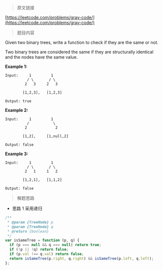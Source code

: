 <!--
 * @Author: FBB
 * @Date: 2020-04-20 15:00:52
 * @LastEditors: FBB
 * @LastEditTime: 2020-04-20 15:04:24
 * @Description:
 -->

> 原文链接

[https://leetcode.com/problems/gray-code/](https://leetcode.com/problems/gray-code/)

> 题目内容

Given two binary trees, write a function to check if they are the same or not.

Two binary trees are considered the same if they are structurally identical and the nodes have the same value.

**Example 1:**

```
Input:     1         1
          / \       / \
         2   3     2   3

        [1,2,3],   [1,2,3]

Output: true
```

**Example 2:**

```
Input:     1         1
          /           \
         2             2

        [1,2],     [1,null,2]

Output: false
```

**Example 3:**

```
Input:     1         1
          / \       / \
         2   1     1   2

        [1,2,1],   [1,1,2]

Output: false
```

> 解题思路

- 思路 1
  采用递归

```js
/**
 * @param {TreeNode} p
 * @param {TreeNode} q
 * @return {boolean}
 */
var isSameTree = function (p, q) {
  if (p === null && q === null) return true;
  if (!p || !q) return false;
  if (p.val !== q.val) return false;
  return isSameTree(p.right, q.right) && isSameTree(p.left, q.left);
};
```
